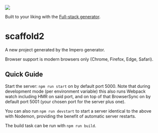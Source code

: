 <img src="https://media.giphy.com/media/3o6gEaLDVsHUcmyTZe/giphy-tumblr.gif">

Built to your liking with the [Full-stack generator](https://github.com/samhh/generator-fullstack).

# scaffold2

A new project generated by the Impero generator.

Browser support is modern browsers only (Chrome, Firefox, Edge, Safari).

## Quick Guide

Start the server: `npm run start` on by default port 5000. Note that during development mode (per environment variable) this also runs Webpack watch including HMR on said port, and on top of that BrowserSync on by default port 5001 (your chosen port for the server plus one).

You can also run `npm run devstart` to start a server identical to the above with Nodemon, providing the benefit of automatic server restarts.

The build task can be run with `npm run build`.

